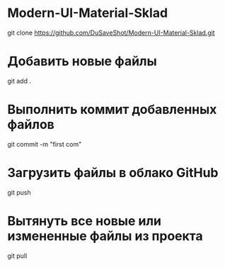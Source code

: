 # Modern-UI-Material-Sklad

git clone https://github.com/DuSaveShot/Modern-UI-Material-Sklad.git

# Добавить новые файлы
git add . 

# Выполнить коммит добавленных файлов
git commit -m "first com"

# Загрузить файлы в облако GitHub
git push

# Вытянуть все новые или измененные файлы из проекта
git pull
